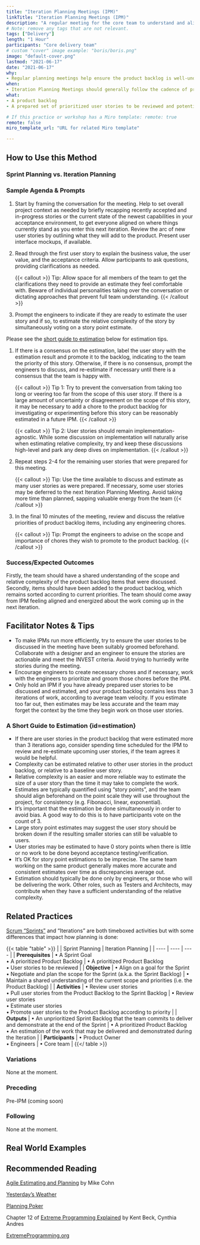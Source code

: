 ```yaml
---
title: "Iteration Planning Meetings (IPM)"
linkTitle: "Iteration Planning Meetings (IPM)"
description: "A regular meeting for the core team to understand and align on the work to be done."
# Note: remove any tags that are not relevant.
tags: ["Delivery"]
length: "1 Hour"
participants: "Core delivery team"
# custom "cover" image example: "boris/boris.png"
image: "default-cover.png" 
lastmod: "2021-06-17"
date: "2021-06-17"
why: 
- Regular planning meetings help ensure the product backlog is well-understood by all team members and always reflects the current priorities. By discussing and sizing product backlog items, the team may align on the delivery impact of the work to be done.
when:
- Iteration Planning Meetings should generally follow the cadence of product iterations (e.g. weekly) or should be held as often as needed to maintain a well-sized and well-understood product backlog.
what:
- A product backlog
- A prepared set of prioritized user stories to be reviewed and potentially promoted to the product backlog

# If this practice or workshop has a Miro template: remote: true
remote: false
miro_template_url: "URL for related Miro template" 

---
```

## How to Use this Method
### Sprint Planning vs. Iteration Planning
### Sample Agenda & Prompts

1. Start by framing the conversation for the meeting. Help to set overall project context as needed by briefly recapping recently accepted and in-progress stories or the current state of the newest capabilities in your acceptance environment, to get everyone aligned on where things currently stand as you enter this next iteration. Review the arc of new user stories by outlining what they will add to the product. Present user interface mockups, if available.


1. Read through the first user story to explain the business value, the user value, and the acceptance criteria. Allow participants to ask questions, providing clarifications as needed.
   
   {{< callout >}}
   Tip: Allow space for all members of the team to get the clarifications they need to provide an estimate they feel comfortable with. Beware of individual personalities taking over the conversation or dictating approaches that prevent full team understanding.
   {{< /callout >}}

1. Prompt the engineers to indicate if they are ready to estimate the user story and if so, to estimate the relative complexity of the story by simultaneously voting on a story point estimate. 

  Please see the [short guide to estimation](#estimation) below for estimation tips.
   
1. If there is a consensus on the estimation, label the user story with the estimation result and promote it to the backlog, indicating to the team the priority of this story. Otherwise, if there is no consensus, prompt the engineers to discuss, and re-estimate if necessary until there is a consensus that the team is happy with.
   
   {{< callout >}}
   Tip 1: Try to prevent the conversation from taking too long or veering too far from the scope of this user story. If there is a large amount of uncertainty or disagreement on the scope of this story, it may be necessary to add a chore to the product backlog for investigating or experimenting before this story can be reasonably estimated in a future IPM.
   {{< /callout >}}
   
   {{< callout >}}
   Tip 2: User stories should remain implementation-agnostic. While some discussion on implementation will naturally arise when estimating relative complexity, try and keep these discussions high-level and park any deep dives on implementation.
   {{< /callout >}}

1. Repeat steps 2-4 for the remaining user stories that were prepared for this meeting.

   {{< callout >}}
   Tip: Use the time available to discuss and estimate as many user stories as were prepared. If necessary, some user stories may be deferred to the next Iteration Planning Meeting. Avoid taking more time than planned, sapping valuable energy from the team
   {{< /callout >}}

1. In the final 10 minutes of the meeting, review and discuss the relative priorities of product backlog items, including any engineering chores.

   {{< callout >}}
   Tip: Prompt the engineers to advise on the scope and importance of chores they wish to promote to the product backlog.
   {{< /callout >}}

### Success/Expected Outcomes
Firstly, the team should have a shared understanding of the scope and relative complexity of the product backlog items that were discussed. Secondly, items should have been added to the product backlog, which remains sorted according to current priorities. The team should come away from IPM feeling aligned and energized about the work coming up in the next iteration.

## Facilitator Notes & Tips
- To make IPMs run more efficiently, try to ensure the user stories to be discussed in the meeting have been suitably groomed beforehand. Collaborate with a designer and an engineer to ensure the stories are actionable and meet the INVEST criteria. Avoid trying to hurriedly write stories during the meeting.
- Encourage engineers to create necessary chores and if necessary, work with the engineers to prioritize and groom those chores before the IPM.
- Only hold an IPM if you have already prepared user stories to be discussed and estimated, and your product backlog contains less than 3 iterations of work, according to average team velocity. If you estimate too far out, then estimates may be less accurate and the team may forget the context by the time they begin work on those user stories.

### A Short Guide to Estimation {id=estimation}
- If there are user stories in the product backlog that were estimated more than 3 iterations ago, consider spending time scheduled for the IPM to review and re-estimate upcoming user stories, if the team agrees it would be helpful.
- Complexity can be estimated relative to other user stories in the product backlog, or relative to a baseline user story.
- Relative complexity is an easier and more reliable way to estimate the size of a user story than the time it may take to complete the work.
- Estimates are typically quantified using “story points”, and the team should align beforehand on the point scale they will use throughout the project, for consistency (e.g. Fibonacci, linear, exponential).
- It’s important that the estimation be done simultaneously in order to avoid bias. A good way to do this is to have participants vote on the count of 3.
- Large story point estimates may suggest the user story should be broken down if the resulting smaller stories can still be valuable to users.
- User stories may be estimated to have 0 story points when there is little or no work to be done beyond acceptance testing/verification.
- It’s OK for story point estimations to be imprecise. The same team working on the same product generally makes more accurate and consistent estimates over time as discrepancies average out.
- Estimation should typically be done only by engineers, or those who will be delivering the work. Other roles, such as Testers and Architects, may contribute when they have a sufficient understanding of the relative complexity. 

## Related Practices

[Scrum “Sprints”](https://en.wikipedia.org/wiki/Scrum_(software_development)#Sprint_planning) and “Iterations” are both timeboxed activities but with some differences that impact how planning is done:

{{< table "table" >}}
|  | Sprint Planning | Iteration Planning |
| ---- | ---- | ---- |
| **Prerequisites** | • A Sprint Goal<br>• A prioritized Product Backlog | • A prioritized Product Backlog<br>• User stories to be reviewed  |
| **Objective** | • Align on a goal for the Sprint<br>• Negotiate and plan the scope for the Sprint (a.k.a. the Sprint Backlog) | • Maintain a shared understanding of the current scope and priorities (i.e. the Product Backlog) | 
| **Activities** | • Review user stories<br>• Pull user stories from the Product Backlog to the Sprint Backlog | • Review user stories<br> • Estimate user stories<br> • Promote user stories to the Product Backlog according to priority | 
| **Outputs** | • An unprioritized Sprint Backlog that the team commits to deliver and demonstrate at the end of the Sprint | • A prioritized Product Backlog<br> • An estimation of the work that may be delivered and demonstrated during the Iteration | 
| **Participants** | • Product Owner<br> • Engineers | • Core team |
{{</ table >}}

### Variations
None at the moment. 

### Preceding
Pre-IPM (coming soon)
 
### Following
None at the moment.

## Real World Examples

## Recommended Reading
[Agile Estimating and Planning](https://www.amazon.com/Agile-Estimating-Planning-Mike-Cohn/dp/0131479415) by Mike Cohn

[Yesterday’s Weather](http://wiki.c2.com/?YesterdaysWeather)

[Planning Poker](https://en.wikipedia.org/wiki/Planning_poker)

Chapter 12 of [Extreme Programming Explained](https://www.goodreads.com/book/show/67833.Extreme_Programming_Explained) by Kent Beck, Cynthia Andres

[ExtremeProgramming.org](http://www.extremeprogramming.org/rules/iterationplanning.html)